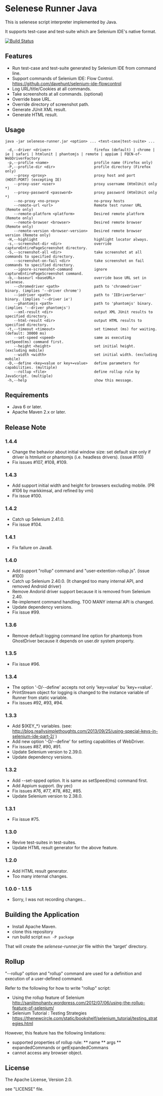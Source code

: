 Selenese Runner Java
====================

This is selenese script interpreter implemented by Java.

It supports test-case and test-suite which are Selenium IDE's native format.

[![Build Status](https://travis-ci.org/vmi/selenese-runner-java.svg?branch=master)](https://travis-ci.org/vmi/selenese-runner-java)

Features
--------

* Run test-case and test-suite generated by Selenium IDE from command line.
* Support commands of Selenium IDE: Flow Control.
  https://github.com/davehunt/selenium-ide-flowcontrol
* Log URL/title/Cookies at all commands.
* Take screenshots at all commands. (optional)
* Override base URL.
* Override directory of screenshot path.
* Generate JUnit XML result.
* Generate HTML result.

Usage
-----

    java -jar selenese-runner.jar <option> ... <test-case|test-suite> ...
    
     -d,--driver <driver>                    firefox (default) | chrome | ie | safari | htmlunit | phantomjs | remote | appium | FQCN-of-WebDriverFactory
     -p,--profile <name>                     profile name (Firefox only)
     -P,--profile-dir <dir>                  profile directory (Firefox only)
        --proxy <proxy>                      proxy host and port (HOST:PORT) (excepting IE)
        --proxy-user <user>                  proxy username (HtmlUnit only *)
        --proxy-password <password>          proxy password (HtmlUnit only *)
        --no-proxy <no-proxy>                no-proxy hosts
        --remote-url <url>                   Remote test runner URL (Remote only)
        --remote-platform <platform>         Desired remote platform (Remote only)
        --remote-browser <browser>           Desired remote browser (Remote only)
        --remote-version <browser-version>   Desired remote browser version (Remote only)
     -H,--highlight                          highlight locator always.
     -s,--screenshot-dir <dir>               override captureEntirePageScreenshot directory.
     -S,--screenshot-all <dir>               take screenshot at all commands to specified directory.
        --screenshot-on-fail <dir>           take screenshot on fail commands to specified directory.
        --ignore-screenshot-command          ignore captureEntirePageScreenshot command.
     -b,--baseurl <baseURL>                  override base URL set in selenese.
        --chromedriver <path>                path to 'chromedriver' binary. (implies '--driver chrome')
        --iedriver <path>                    path to 'IEDriverServer' binary. (implies '--driver ie')
        --phantomjs <path>                   path to 'phantomjs' binary. (implies '--driver phantomjs')
        --xml-result <dir>                   output XML JUnit results to specified directory.
        --html-result <dir>                  output HTML results to specified directory.
     -t,--timeout <timeout>                  set timeout (ms) for waiting. (default: 30000 ms)
        --set-speed <speed>                  same as executing setSpeed(ms) command first.
        --height <height>                    set initial height. (excluding mobile)
        --width <width>                      set initial width. (excluding mobile)
     -D,--define <key=value or key+=value>   define parameters for capabilities. (multiple)
        --rollup <file>                      define rollup rule by JavaScript. (multiple)
     -h,--help                               show this message.

Requirements
------------

* Java 6 or later.
* Apache Maven 2.x or later.

Release Note
------------

### 1.4.4

* Change the behavior about initial window size: set default size only if driver is htmlunit or phantomjs (i.e. headless drivers). (issue #110)
* Fix issues #107, #108, #109.

### 1.4.3

* Add support initial width and height for browsers excluding mobile. (PR #106 by markkimsal, and refined by vmi)
* Fix issue #100.

### 1.4.2

* Catch up Selenium 2.41.0.
* Fix issue #104.

### 1.4.1

* Fix failure on Java8.

### 1.4.0

* Add support "rollup" command and "user-extention-rollup.js". (issue #100)
* Catch up Selenium 2.40.0. (It changed too many internal API, and removed Android driver)
* Remove Andorid driver support because it is removed from Selenium 2.40.
* Re-implement command handling. TOO MANY internal API is changed.
* Update dependency versions.
* Fix issue #99.

### 1.3.6

* Remove default logging command line option for phantomjs from GhostDriver because it depends on user.dir system property.

### 1.3.5

* Fix issue #96.

### 1.3.4

* The option '-D/--define' accepts not only 'key=value' bu 'key+=value'.
* PrintStream object for logging is changed to the instance variable of Runner from static variable.
* Fix issues #92, #93, #94.

### 1.3.3

* Add ${KEY\_\*} variables. (see: http://blog.reallysimplethoughts.com/2013/09/25/using-special-keys-in-selenium-ide-part-2/ )
* Add new option '-D/--define' for setting capabilities of WebDriver.
* Fix issues #87, #90, #91.
* Update Selenium version to 2.39.0.
* Update dependency versions.

### 1.3.2

* Add --set-spped option. It is same as setSpeed(ms) command first.
* Add Appium support. (by yec)
* Fix issues #76, #77, #78, #82, #85.
* Update Selenium version to 2.38.0.

### 1.3.1

* Fix issue #75.

### 1.3.0

* Revive test-suites in test-suites.
* Update HTML result generator for the above feature.

### 1.2.0

* Add HTML result generator.
* Too many internal changes.

### 1.0.0 - 1.1.5

* Sorry, I was not recording changes...

Building the Application
------------------------

* Install Apache Maven.
* clone this repository
* run build script
	`mvn -P package`

That will create the *selenese-runner.jar* file within the 'target' directory.

Rollup
------

"--rollup" option and "rollup" command are used for a definition and execution of a user-defined command.

Refer to the following for how to write "rollup" script:

* Using the rollup feature of Selenium  
http://sanjitmohanty.wordpress.com/2012/07/06/using-the-rollup-feature-of-selenium/
* Selenium Tutorial : Testing Strategies
https://thenewcircle.com/static/bookshelf/selenium_tutorial/testing_strategies.html

However, this feature has the following limitations:

* supported properties of rollup rule:
** name
** args
** expandedCommands or getExpandedCommans
* cannot access any browser object.

License
-------

The Apache License, Version 2.0.

see "LICENSE" file.

